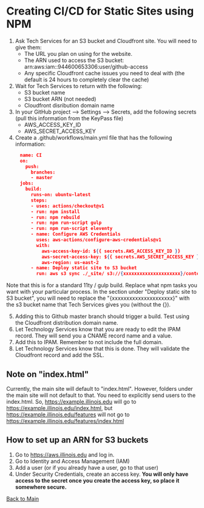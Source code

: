 # Creating CI/CD for Static Sites using NPM

1. Ask Tech Services for an S3 bucket and Cloudfront site. You will need to give them:
     * The URL you plan on using for the website. 
     * The ARN used to access the S3 bucket: arn:aws:iam::944600653306:user/github-access
     * Any specific Cloudfront cache issues you need to deal with (the default is 24 hours to completely clear the cache)
2. Wait for Tech Services to return with the following:
     * S3 bucket name
     * S3 bucket ARN (not needed)
     * Cloudfront disribution domain name
3. In your GitHub project --> Settings --> Secrets, add the following secrets (pull this information from the KeyPass file)
     * AWS_ACCESS_KEY_ID 
     * AWS_SECRET_ACCESS_KEY
4. Create a .github/workflows/main.yml file that has the following information:
     
```json
     name: CI
     on:
       push:
         branches:
         - master
     jobs:
       build:
         runs-on: ubuntu-latest
         steps:
         - uses: actions/checkout@v1
         - run: npm install
         - run: npm rebuild
         - run: npm run-script gulp
         - run: npm run-script eleventy
         - name: Configure AWS Credentials
           uses: aws-actions/configure-aws-credentials@v1
           with:
             aws-access-key-id: ${{ secrets.AWS_ACCESS_KEY_ID }}
             aws-secret-access-key: ${{ secrets.AWS_SECRET_ACCESS_KEY }}
             aws-region: us-east-2
         - name: Deploy static site to S3 bucket
           run: aws s3 sync ./_site/ s3://{xxxxxxxxxxxxxxxxxxxxx}/content --delete --acl bucket-owner-full-control
```
Note that this is for a standard 11ty / gulp build. Replace what npm tasks you want with your particular process. In the section under "Deploy static site to S3 bucket", you will need to replace the "{xxxxxxxxxxxxxxxxxxxxx}" with the s3 bucket name that Tech Services gives you (without the {}). 

5. Adding this to Github master branch should trigger a build. Test using the Cloudfront distribution domain name. 
6. Let Technology Services know that you are ready to edit the IPAM record. They will send you a CNAME record name and a value.
7. Add this to IPAM. Remember to not include the full domain. 
8. Let Technology Services know that this is done. They will validate the Cloudfront record and add the SSL.

## Note on "index.html"

Currently, the main site will default to "index.html". However, folders under the main site will not default to that. You need to explicitly send users to the index.html. So, https://example.illinois.edu will go to https://example.illinois.edu/index.html, but https://example.illinois.edu/features will not go to https://example.illinois.edu/features/index.html

## How to set up an ARN for S3 buckets

1. Go to https://aws.illinois.edu and log in. 
2. Go to Identity and Access Management (IAM)
3. Add a user (or if you already have a user, go to that user)
4. Under Security Credentials, create an access key. **You will only have access to the secret once you create the access key, so place it somewhere secure.**

[Back to Main](https://github.com/itpartnersillinois/tutorial/blob/master/README.md)
